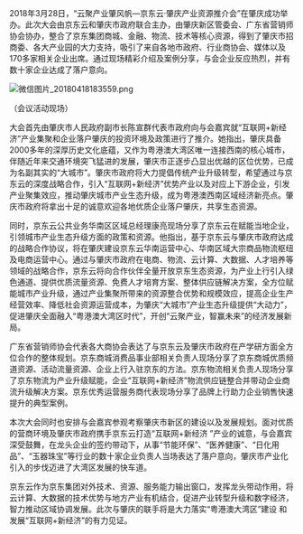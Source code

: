 2018年3月28日，“云聚产业肇风帆—京东云·肇庆产业资源推介会”在肇庆成功举办。此次大会由京东云和肇庆市政府联合主办，由肇庆新区管委会、广东省营销师协会协办，整合了京东集团商城、金融、物流、技术等核心资源，得到了肇庆市招商委、各大产业园的大力支持，吸引了来自各地市政府、行业商协会、媒体以及170多家相关企业出席。通过现场精彩介绍及案例分享，与会企业反应热烈，并有数十家企业达成了落户意向。

![微信图片_20180418183559.png]()

（会议活动现场）

大会首先由肇庆市人民政府副市长陈宣群代表市政府向与会嘉宾就“互联网+新经济”产业集聚和企业落户肇庆的投资环境及政策进行了推介。她指出，肇庆具备2000多年的深厚历史文化底蕴，又作为粤港澳大湾区唯一连接西南的核心城市，伴随近年来交通环境突飞猛进的发展，肇庆市正逐步凸显出优越的区位优势，已成为名副其实的“大城市”。肇庆市政府将大力提倡传统产业升级转型，希望通过与京东云的深度战略合作，引入“互联网+新经济”优势产业以及对应上下游企业，引发产业聚集效应，推动肇庆城市产业生态升级，成为粤港澳西南区域经济新亮点。肇庆市政府将拿出十足的诚意欢迎各地优质企业落户肇庆，共享生态资源。

同时，京东云公共业务华南区区域总经理康亮现场分享了京东云在赋能当地企业，引领城市产业生态升级方面的政策和资源。他指出，基于京东云与肇庆市政府达成的战略合作协议，将在肇庆建设京东云华南运营中心、华南区域大宗商品物流枢纽及电商运营中心。通过与肇庆市政府在电商、物流、云计算、大数据、人才培养等领域的战略合作，京东云将向合作伙伴全量开放京东生态资源，为产业上行引入绿色通道、提供优质流量资源、免费人才培育方案、整体供应链解决方案，全方位赋能城市产业升级，通过产业集聚所带来的资源整合优势和规模效应，提高企业生产经营效率、降低社会资源运营成本，为肇庆“大城市”产业生态升级提供“大动力”，促进肇庆全面融入“粤港澳大湾区时代”，开创“云聚产业，智赢未来”的经济发展新局。

广东省营销师协会代表各大商协会表达了与京东云及肇庆市政府在产学研方面全方位合作的整体规划。京东商城消费品事业部相关负责人现场分享了京东商城优质频道资源、活动流量资源、企业上行入驻京东的方法。京东物流相关负责人现场分享了京东物流为产业升级赋能，企业“互联网+新经济”物流供应链整合并带动企业商流升级解决方案。京东优秀运营服务商代表现场分享了品牌上行助力企业销售快速提升的典型案例。

本次大会同时也安排与会嘉宾参观考察肇庆市新区的建设以及发展规划。面对优质的营商环境及肇庆市政府携手京东云打造“互联网+新经济 ”产业的诚意，与会嘉宾深受鼓舞，在龙头企业的签约带动下，从事“节能环保”、“医养健康”、“日化用品”、“玉器珠宝”等行业的数十家企业负责人当场表达了落户意向，肇庆市产业化引入的步伐迈进了大湾区发展的快车道。

京东云作为京东集团对外技术、资源、服务能力输出窗口，发挥龙头带动作用，将云计算、大数据的技术优势与地方产业有机结合，促进产业转型升级和数字经济，智力推动区域协调发展。此次与肇庆的联手将是大力落实“粤港澳大湾区”建设 和发展“互联网+新经济”的有力见证。
